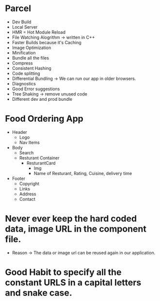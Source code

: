 # Parcel
- Dev Build
- Local Server
- HMR = Hot Module Reload
- File Watching Alogrithm -> written in C++
- Faster Builds because it's Caching
- Image Optimization
- Minification
- Bundle all the files
- Compress
- Consistent Hashing
- Code splitting
- Differential Bundling -> We can run our app in older browsers.
- Diagnostics
- Good Error suggestions
- Tree Shaking -> remove unused code
- Different dev and prod bundle

# Food Ordering App
- Header
    - Logo
    - Nav Items
- Body
    - Search
    - Resturant Container
        - ResturantCard
            - Img
            - Name of Resturant, Rating, Cuisine, delivery time
- Footer
    - Copyright
    - Links
    - Address
    - Contact

# Never ever keep the hard coded data, image URL in the component file.
- Reason -> The data or image url can be reused again in our application.

# Good Habit to specify all the constant URLS in a capital letters and snake case.
